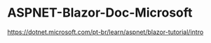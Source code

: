 # ASPNET-Blazor-Doc-Microsoft
https://dotnet.microsoft.com/pt-br/learn/aspnet/blazor-tutorial/intro
